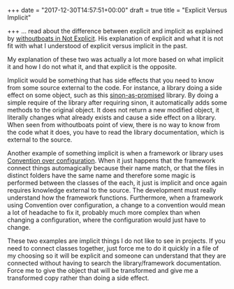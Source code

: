 +++
date = "2017-12-30T14:57:51+00:00"
draft = true
title = "Explicit Versus Implicit"

+++
... read about the difference between explicit and implicit as explained by [withoutboats in Not Explicit](https://boats.gitlab.io/blog/post/2017-12-27-things-explicit-is-not/). His explanation of explicit and what it is not fit with what I understood of explicit versus implicit in the past.

My explanation of these two was actually a lot more based on what implicit it and how I do not what it, and that explicit is the opposite.

Implicit would be something that has side effects that you need to know from some source external to the code. For instance, a library doing a side effect on some object, such as this [sinon-as-promised](https://www.npmjs.com/package/sinon-as-promised) library. By doing a simple require of the library after requiring sinon, it automatically adds some methods to the original object. It does not return a new modified object, it literally changes what already exists and cause a side effect on a library. When seen from withoutboats point of view, there is no way to know from the code what it does, you have to read the library documentation, which is external to the source.

Another example of something implicit is when a framework or library uses [Convention over configuration](https://en.wikipedia.org/wiki/Convention_over_configuration). When it just happens that the framework connect things automagically because their name match, or that the files in distinct folders have the same name and therefore some magic is performed between the classes of the each, it just is implicit and once again requires knowledge external to the source. The development must really understand how the framework functions. Furthermore, when a framework using Convention over configuration, a change to a convention would mean a lot of headache to fix it, probably much more complex than when changing a configuration, where the configuration would just have to change.

These two examples are implicit things I do not like to see in projects. If you need to connect classes together, just force me to do it quickly in a file of my choosing so it will be explicit and someone can understand that they are connected without having to search the library/framework documentation. Force me to give the object that will be transformed and give me a transformed copy rather than doing a side effect.